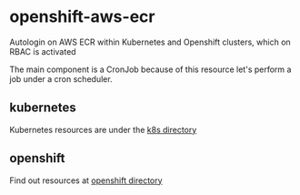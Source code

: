 # openshift-aws-ecr

Autologin on AWS ECR within Kubernetes and Openshift clusters, which on RBAC is activated

The main component is a CronJob because of this resource let's perform a job under a cron scheduler.

## kubernetes

Kubernetes resources are under the [k8s directory](k8s)

## openshift

Find out resources at [openshift directory](openshift)
